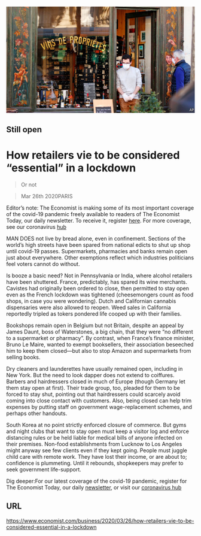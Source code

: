 ![](./images/20200328_WBP001_0.jpg)

## Still open

# How retailers vie to be considered “essential” in a lockdown

> Or not

> Mar 26th 2020PARIS

Editor’s note: The Economist is making some of its most important coverage of the covid-19 pandemic freely available to readers of The Economist Today, our daily newsletter. To receive it, register [here](https://www.economist.com//newslettersignup). For more coverage, see our coronavirus [hub](https://www.economist.com//coronavirus)

MAN DOES not live by bread alone, even in confinement. Sections of the world’s high streets have been spared from national edicts to shut up shop until covid-19 passes. Supermarkets, pharmacies and banks remain open just about everywhere. Other exemptions reflect which industries politicians feel voters cannot do without.

Is booze a basic need? Not in Pennsylvania or India, where alcohol retailers have been shuttered. France, predictably, has spared its wine merchants. Cavistes had originally been ordered to close, then permitted to stay open even as the French lockdown was tightened (cheesemongers count as food shops, in case you were wondering). Dutch and Californian cannabis dispensaries were also allowed to reopen. Weed sales in California reportedly tripled as tokers pondered life cooped up with their families.

Bookshops remain open in Belgium but not Britain, despite an appeal by James Daunt, boss of Waterstones, a big chain, that they were “no different to a supermarket or pharmacy”. By contrast, when France’s finance minister, Bruno Le Maire, wanted to exempt booksellers, their association beseeched him to keep them closed—but also to stop Amazon and supermarkets from selling books.

Dry cleaners and launderettes have usually remained open, including in New York. But the need to look dapper does not extend to coiffures. Barbers and hairdressers closed in much of Europe (though Germany let them stay open at first). Their trade group, too, pleaded for them to be forced to stay shut, pointing out that hairdressers could scarcely avoid coming into close contact with customers. Also, being closed can help trim expenses by putting staff on government wage-replacement schemes, and perhaps other handouts.

South Korea at no point strictly enforced closure of commerce. But gyms and night clubs that want to stay open must keep a visitor log and enforce distancing rules or be held liable for medical bills of anyone infected on their premises. Non-food establishments from Lucknow to Los Angeles might anyway see few clients even if they kept going. People must juggle child care with remote work. They have lost their income, or are about to; confidence is plummeting. Until it rebounds, shopkeepers may prefer to seek government life-support.

Dig deeper:For our latest coverage of the covid-19 pandemic, register for The Economist Today, our daily [newsletter](https://www.economist.com//newslettersignup), or visit our [coronavirus hub](https://www.economist.com//coronavirus)

## URL

https://www.economist.com/business/2020/03/26/how-retailers-vie-to-be-considered-essential-in-a-lockdown
